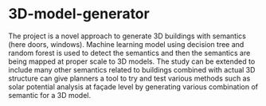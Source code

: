 # 3D-model-generator
The project is a novel approach to generate 3D buildings with semantics (here doors, windows). Machine learning model using decision tree and random forest is used to detect the semantics and then the semantics are being mapped at proper scale to 3D models. The study can be extended to include many other semantics related to buildings combined with actual 3D structure can give planners a tool to try and test various methods such as solar potential analysis at façade level by generating various combination of semantic for a 3D model. 

